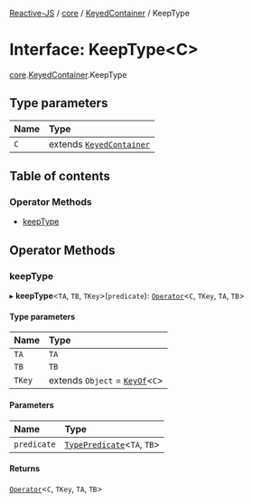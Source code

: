 [Reactive-JS](../README.md) / [core](../modules/core.md) / [KeyedContainer](../modules/core.KeyedContainer.md) / KeepType

# Interface: KeepType<C\>

[core](../modules/core.md).[KeyedContainer](../modules/core.KeyedContainer.md).KeepType

## Type parameters

| Name | Type |
| :------ | :------ |
| `C` | extends [`KeyedContainer`](core.KeyedContainer-1.md) |

## Table of contents

### Operator Methods

- [keepType](core.KeyedContainer.KeepType.md#keeptype)

## Operator Methods

### keepType

▸ **keepType**<`TA`, `TB`, `TKey`\>(`predicate`): [`Operator`](../modules/core.KeyedContainer.md#operator)<`C`, `TKey`, `TA`, `TB`\>

#### Type parameters

| Name | Type |
| :------ | :------ |
| `TA` | `TA` |
| `TB` | `TB` |
| `TKey` | extends `Object` = [`KeyOf`](../modules/core.KeyedContainer.md#keyof)<`C`\> |

#### Parameters

| Name | Type |
| :------ | :------ |
| `predicate` | [`TypePredicate`](../modules/functions.md#typepredicate)<`TA`, `TB`\> |

#### Returns

[`Operator`](../modules/core.KeyedContainer.md#operator)<`C`, `TKey`, `TA`, `TB`\>
